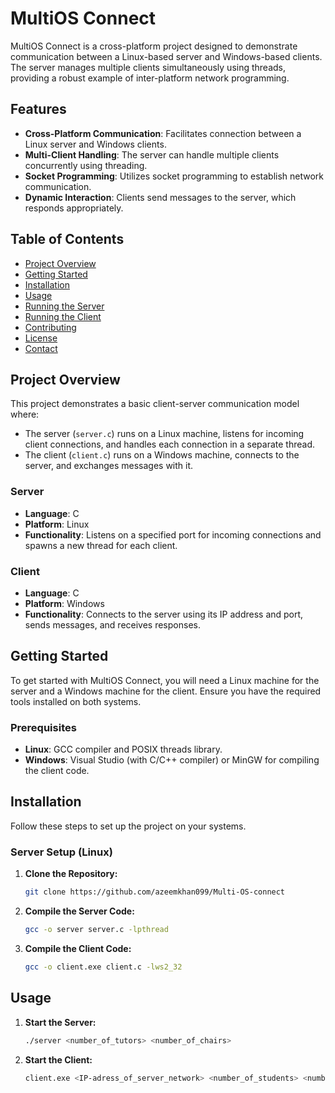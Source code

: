 # MultiOS Connect

MultiOS Connect is a cross-platform project designed to demonstrate communication between a Linux-based server and Windows-based clients. The server manages multiple clients simultaneously using threads, providing a robust example of inter-platform network programming.

## Features

- **Cross-Platform Communication**: Facilitates connection between a Linux server and Windows clients.
- **Multi-Client Handling**: The server can handle multiple clients concurrently using threading.
- **Socket Programming**: Utilizes socket programming to establish network communication.
- **Dynamic Interaction**: Clients send messages to the server, which responds appropriately.

## Table of Contents

- [Project Overview](#project-overview)
- [Getting Started](#getting-started)
- [Installation](#installation)
- [Usage](#usage)
- [Running the Server](#running-the-server)
- [Running the Client](#running-the-client)
- [Contributing](#contributing)
- [License](#license)
- [Contact](#contact)

## Project Overview

This project demonstrates a basic client-server communication model where:
- The server (`server.c`) runs on a Linux machine, listens for incoming client connections, and handles each connection in a separate thread.
- The client (`client.c`) runs on a Windows machine, connects to the server, and exchanges messages with it.

### Server

- **Language**: C
- **Platform**: Linux
- **Functionality**: Listens on a specified port for incoming connections and spawns a new thread for each client.

### Client

- **Language**: C
- **Platform**: Windows
- **Functionality**: Connects to the server using its IP address and port, sends messages, and receives responses.

## Getting Started

To get started with MultiOS Connect, you will need a Linux machine for the server and a Windows machine for the client. Ensure you have the required tools installed on both systems.

### Prerequisites

- **Linux**: GCC compiler and POSIX threads library.
- **Windows**: Visual Studio (with C/C++ compiler) or MinGW for compiling the client code.

## Installation

Follow these steps to set up the project on your systems.

### Server Setup (Linux)

1. **Clone the Repository:**

   ```bash
   git clone https://github.com/azeemkhan099/Multi-OS-connect
   
2. **Compile the Server Code:**

   ```bash
   gcc -o server server.c -lpthread
   
4. **Compile the Client Code:**

   ```bash
   gcc -o client.exe client.c -lws2_32

   
## Usage

1. **Start the Server:**

   ```bash
   ./server <number_of_tutors> <number_of_chairs>

2. **Start the Client:**

   ```bash
   client.exe <IP-adress_of_server_network> <number_of_students> <number_of_help_session> <number_of_chairs>

